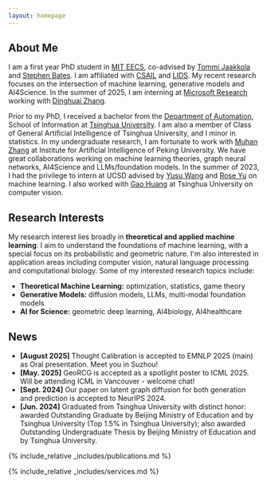 ```yaml
---
layout: homepage
---
```


## About Me

I am a first year PhD student in [MIT EECS](https://www.eecs.mit.edu/), co-advised by [Tommi Jaakkola](https://people.csail.mit.edu/tommi/) and [Stephen Bates](https://stephenbates19.github.io/). I am affiliated with [CSAIL](https://www.csail.mit.edu/) and [LIDS](https://lids.mit.edu/). My recent research focuses on the intersection of machine learning, generative models and AI4Science. In the summer of 2025, I am interning at [Microsoft Research](https://www.microsoft.com/en-us/research/lab/microsoft-research-new-england/) working with [Dinghuai Zhang](https://zdhnarsil.github.io/).

Prior to my PhD, I received a bachelor from the [Department of Automation](https://www.au.tsinghua.edu.cn/en/), School of Information at [Tsinghua University](https://www.tsinghua.edu.cn/en/index.html). I am also a member of Class of General Artificial Intelligence of Tsinghua University, and I minor in statistics. In my undergraduate research, I am fortunate to work with [Muhan Zhang](https://muhanzhang.github.io/) at Institute for Artificial Intelligence of Peking University. We have great collaborations working on machine learning theories, graph neural networks, AI4Science and LLMs/foundation models. In the summer of 2023, I had the privilege to intern at UCSD advised by [Yusu Wang](http://yusu.belkin-wang.org/) and [Rose Yu](https://roseyu.com/) on machine learning. I also worked with [Gao Huang](https://www.gaohuang.net/) at Tsinghua University on computer vision. 

## Research Interests

My research interest lies broadly in **theoretical and applied machine learning**. I aim to understand the foundations of machine learning, with a special focus on its probabilistic and geometric nature. I'm also interested in application areas including computer vision, natural language processing and computational biology. Some of my interested research topics include:

- **Theoretical Machine Learning:** optimization, statistics, game theory
- **Generative Models:** diffusion models, LLMs, multi-modal foundation models
- **AI for Science:** geometric deep learning, AI4biology, AI4healthcare

## News

- **[August 2025]** Thought Calibration is accepted to EMNLP 2025 (main) as Oral presentation. Meet you in Suzhou!
- **[May. 2025]** GeoRCG is accepted as a spotlight poster to ICML 2025. Will be attending ICML in Vancouver - welcome chat!
- **[Sept. 2024]** Our paper on latent graph diffusion for both generation and prediction is accepted to NeurIPS 2024.
- **[Jun. 2024]** Graduated from Tsinghua University with distinct honor: awarded Outstanding Graduate by Beijing Ministry of Education and by Tsinghua University (Top 1.5% in Tsinghua University); also awarded Outstanding Undergraduate Thesis by Beijing Ministry of Education and by Tsinghua University.

{% include_relative _includes/publications.md %}

{% include_relative _includes/services.md %}
